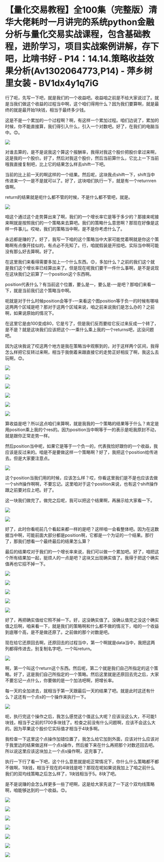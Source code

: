 # 【量化交易教程】全100集（完整版）清华大佬耗时一月讲完的系统python金融分析与量化交易实战课程，包含基础教程，进阶学习，项目实战案例讲解，存下吧，比啃书好 - P14：14.14.策略收益效果分析(Av1302064773,P14) - 萍乡树里女装 - BV1dx4y1q7iG

行了呃，先写一下吧，就是我们的一个收益吧。收益咱之前是不给大家说过了。就是当我们做这个收益的过程当中啊，这个咱们得用什么？因为我们要算啊，就是最终的就是最开始1块钱，相当于最终多少钱。

这是不是一个累加的一个过程啊？啊，有这样一个累加过程。咱们边说了，累加的时候，你不能直接算，我们得引入什么，引入一个对数吧。好了，在我们的电脑当中。😊。



![](img/3c2275c539cd688b66f43ffba61df32d_1.png)

对谁去算的，是不是说我这个算这个报酬率，我得对我这个股价把股价拿过来啊，这是我的一个股价。好了，然后对我这个股价，然后当前算什么，它比上一下当前哦我直接复制吧，比上它的结果怎么样去shift一下吧。

当前的比上前一天的啊这样的一个结果。然后呢，这块我点shift一下，shift当中传进来一个一是不是就可以了。好了，这块咱们执行一下，就是有一个returnren值啊。

return的结果就是呃什么都不管的时候，不是什么都不管吧，就是。

![](img/3c2275c539cd688b66f43ffba61df32d_3.png)

咱这个通过这个走势算出来了啊，我们的一个增长率它是等于多少的？那接来呢接来啊就是按照我们的一个策略来去算吧。我们的策略什么意思啊？那现在好像是这样一件事儿。哎呦，我们的策略当中啊，是不是你考虑什么了。

永远都是赚的了。好了，我写一下咱的这个策略当中大家可能觉着啊就是你这个策略啊有点像开挂似的，有点必不先知了。行，咱就假装是开挂吧。实际当中啊可能没有那么好去算啊。好了。

在这里我们来看得需要多加上一个什么东西。😊，多加什么？之前的我们这个就是我们这个增长率已经算出来了。但是现在呢我们要干一件什么事啊，是不是说现在这块我们之前算了一个position这个东西啊。

position代表什么？有当前这个位置，要么是一，要么是-一是吧？那咱们来看一下，就是当前我们这个策略当中啊。

呃就是对于什么时候position会等于-一来看这个图position等于负一的时候有哪啥这两两个区域是吧？那对于这两个区域来说，咱之前来说我们是怎么办的？之前啊，如果说原始的情况下。

在这里它是由100变成80，它是亏了，但是我们反而要给它反过来反成一个转了，是不是？就是这块我们应该把这个-一乘什么乘上我的一个returns吧，这没问题吧。

因为这块我说了哎这两个地方是我在策略当中观察到的，对于这样两个区间，我得怎么样把它反转过来啊，相当于我倒着来跟直接它的走势正好相反了啊，我这么去玩啊，😊。



![](img/3c2275c539cd688b66f43ffba61df32d_5.png)

![](img/3c2275c539cd688b66f43ffba61df32d_6.png)

![](img/3c2275c539cd688b66f43ffba61df32d_7.png)

![](img/3c2275c539cd688b66f43ffba61df32d_8.png)

![](img/3c2275c539cd688b66f43ffba61df32d_9.png)

![](img/3c2275c539cd688b66f43ffba61df32d_10.png)

算收益是吧？所以这点咱们来算啊，就是我我的一个策略的结果等于什么？肯定是用position乘上我的个res的。因为position当中啊等于一的表示是呃我原封不动，就是跟你正常走势一样。

然后position当中呢，如果它是等于一个负一的，代表我恰好跟你的一个收益，我应该是反过来的。咱是不是要做这样一个策略啊？好了，我把这个position给传进去。但是大家要注意点。



![](img/3c2275c539cd688b66f43ffba61df32d_12.png)

这个position当我们用的时候，应该怎么样？哎，你看这里我们是不是也应该去做一个shift操作啊啊，不要忘记。这里咱对于这个position来说，也有这个shift操作跟之前要对应上吧。好了。

这一块我们做完了。做完之后呢，我可以把这个结果啊，再展示给大家看一下。

![](img/3c2275c539cd688b66f43ffba61df32d_14.png)

![](img/3c2275c539cd688b66f43ffba61df32d_15.png)

好了，此时你看呃前几个看起来都一样的是吧？这样咱一会看整体吧。因为在这数据当中啊，可能前面大部分都是position啊，它都是一个为证的一个结果。那行了，那我们想看一个最终最后的结果怎么算？

最后的结果哎对于我们的一个增长率来说，我们可以做一个累加吧。好了，咱把这个所有结果加一起，挺烦人的一点是吧？这块又出现确实值了。我得于把这个确实值再也它招不掉一下。



![](img/3c2275c539cd688b66f43ffba61df32d_17.png)

![](img/3c2275c539cd688b66f43ffba61df32d_18.png)

![](img/3c2275c539cd688b66f43ffba61df32d_19.png)

![](img/3c2275c539cd688b66f43ffba61df32d_20.png)

![](img/3c2275c539cd688b66f43ffba61df32d_21.png)

好了，再把确实值给它照不掉一下。好，这没确实值了。没确认值完之没这个确实值之后啊，咱来看一下，就是我们的策略啊和什么都不做的情况下，咱的一个收益到底哪个高，是不是做还原了。之前做的那个对数是吧。

现在给它还原回去啊，还原回去的过程当中，第一个啊就是data当中，我把这两列都得传进去，别复制名字吧，一个叫return。



![](img/3c2275c539cd688b66f43ffba61df32d_23.png)

啊，第一个叫这个return这个东西。然后呢，第二个就是我们自己所指定的这个策略。好了，这是我们自己所指定的一个策略。然后这里就是还原回去完之后，大家不要忘记一点什么，你要做的是一个加法吧啊，把增长率。

每一天的全加进去，就相当于第一天跟最后一天的结果了吧。就是此时这还有什么？这还有一个点s的一个操作来执行一下。



![](img/3c2275c539cd688b66f43ffba61df32d_25.png)

呃，执行完这个操作之后，我怎么感觉这个值这么大呢？应该没这么大，不可能1块钱，相当于之前的1700多块钱了。检查之前没有什么问题啊，应该不会这么大的。因为苹果这个股价它实际值才相当于4块多啊。

我检查一下这里这个点操作加错位置了，我怎么给它加到外面，应该对什么应该对于我里边的结果做这样一个点s操作，然后接下来在什么再把那个对数还回去吧。所以说这里应该这块加上一个点s操作啊，这完事了。

执行一下行了看一下吧，这个什么意思就是呃正常情况下，你什么什么策略都不都不做啊，1块钱，相当于现在的4块钱是吧？那现在呢如果说我加上了咱之前什么我们的双均线策略之后怎么样了，1块钱相当于5。8块了吧。

是不是说赚的会怎么样更多一些了吧啊，这是给大家先说了一下这个双均线策略啊，咱能够达到的一个收益。😊。

![](img/3c2275c539cd688b66f43ffba61df32d_27.png)

![](img/3c2275c539cd688b66f43ffba61df32d_28.png)

![](img/3c2275c539cd688b66f43ffba61df32d_29.png)

![](img/3c2275c539cd688b66f43ffba61df32d_30.png)

![](img/3c2275c539cd688b66f43ffba61df32d_31.png)

![](img/3c2275c539cd688b66f43ffba61df32d_32.png)

![](img/3c2275c539cd688b66f43ffba61df32d_33.png)
